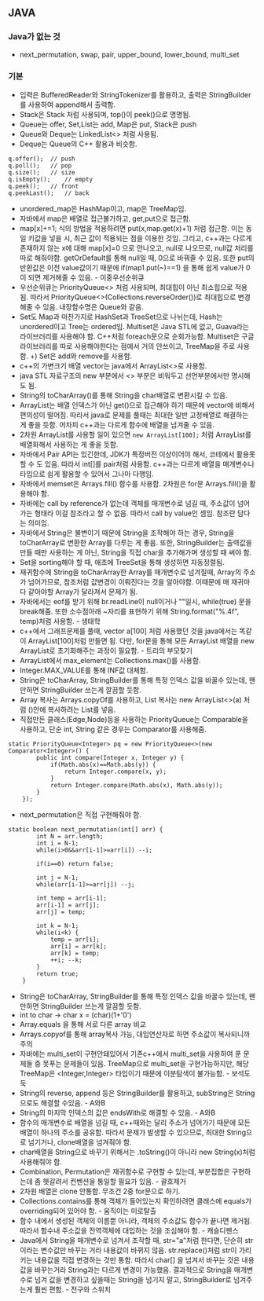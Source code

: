 ## JAVA

### Java가 없는 것

- next_permutation, swap, pair, upper_bound, lower_bound, multi_set

### 기본

- 입력은 BufferedReader와 StringTokenizer를 활용하고,
  출력은 StringBuilder를 사용하여 append해서 출력함.
- Stack은 Stack<Integer> 처럼 사용되며, top()이 peek()으로
  명명됨.
- Queue는 offer, Set,List는 add, Map은 put, Stack은 push
- Queue와 Deque는 LinkedList<> 처럼 사용됨.
- Deque는 Queue의 C++ 활용과 비슷함.

```
q.offer();	// push
q.poll();	// pop
q.size();	// size
q.isEmpty();	// empty
q.peek();	// front
q.peekLast();	// back
```

- unordered_map은 HashMap이고, map은 TreeMap임.
- 자바에서 map은 배열로 접근불가하고, get,put으로 접근함.
- map[x]+=1; 식의 방법을 적용하려면 put(x,map.get(x)+1) 처럼 접근함. 이는 동일 키값을 넣을 시, 최근 값이 적용되는 점을 이용한 것임.
  그리고, c++과는 다르게 존재하지 않는 x에 대해 map[x]=0 으로 안나오고, null로 나오므로, null값 처리를 따로 해줘야함. getOrDefault를 통해 null일 때, 0으로 바꿔줄 수 있음. 또한 put의 반환값은 이전 value값이기 때문에 if(map1.put(~)==1) 을 통해 쉽게 value가 0이 되면 제거해줄 수 있음. - 이중우선순위큐
- 우선순위큐는 PriorityQueue<> 처럼 사용되며, 최대힙이 아닌 최소힙으로 적용됨. 따라서 PriorityQueue<>(Collections.reverseOrder())로 최대힙으로 변경해줄 수 있음. 내장함수명은 Queue와 같음.
- Set도 Map과 마찬가지로 HashSet과 TreeSet으로 나뉘는데, Hash는 unordered이고 Tree는 ordered임. Multiset은 Java STL에 없고, Guava라는 라이브러리를 사용해야 함. C++처럼 foreach문으로 순회가능함. Multiset은 구글 라이브러리를 따로 사용해야한다는 점에서 거의 안쓰이고, TreeMap을 주로 사용함.
  +) Set은 add와 remove를 사용함.
- c++의 가변크기 배열 vector는 java에서 ArrayList<>로 사용함.
- java STL 자료구조의 new 부분에서 <> 부분은 비워두고 선언부분에서만 명시해도 됨.
- String의 toCharArray()를 통해 String을 char배열로
  변환시킬 수 있음.
- ArrayList는 배열 인덱스가 아닌 get()으로 접근해야 하기 때문에 vector에 비해서 편의성이 떨어짐. 따라서 java로 문제를 풀때는 최대한 일반 고정배열로 해결하는 게 좋을 듯함. 어차피 c++과는 다르게 함수에 배열을 넘겨줄 수 있음.
- 2차원 ArrayList를 사용할 일이 있으면 `new ArrayList[100];` 처럼 ArrayList를 배열화해서 사용하는 게 좋을 듯함.
- 자바에서 Pair API는 있긴한데, JDK가 특정버전 이상이어야 해서, 코테에서 활용못할 수 도 있음. 따라서 int[]를 pair처럼 사용함. c++과는 다르게 배열을 매개변수나 타입으로 쉽게 활용할 수 있어서 그나마 다행임.
- 자바에서 memset은 Arrays.fill() 함수를 사용함. 2차원은 for문 Arrays.fill()을 활용해야 함.
- 자바에는 call by reference가 없는데 객체를 매개변수로 넘길 때, 주소값이 넘어가는 형태라 이걸 참조라고 할 수 없음. 따라서 call by value인 셈임. 참조란 담다는 의미임.
- 자바에서 String은 불변이기 때문에 String을 조작해야 하는 경우, String을 toCharArray로 변환한 Array를 다루는 게 좋음. 또한, StringBuilder는 출력값을 만들 때만 사용하는 게 아닌, String을 직접 char을 추가해가며 생성할 때 써야 함.
- Set을 sorting해야 할 때, 애초에 TreeSet을 통해 생성하면 자동정렬됨.
- 재귀함수에 String을 toCharArray한 Array를 매개변수로 넘겨질때, Array의 주소가 넘어가므로, 참조처럼 값변경이 이뤄진다는 것을 알아야함. 이때문에 매 재귀마다 같아야할 Array가 달라져서 문제가 됨.
- 자바에서는 eof를 받기 위해 br.readLine이 null이거나 ""일시, while(true) 문을 break해줌. 또한 소수점아래 ~자리를 표현하기 위해 String.format("%.4f", temp)처럼 사용함. - 생태학
- c++에서 그래프문제를 풀때, vector<int> a[100] 처럼 사용했던 것을 java에서는 똑같이 ArrayList[100]처럼 만들면 됨. 다만, for문을 통해 모든 ArrayList 배열을 new ArrayList로 초기화해주는 과정이 필요함. - 트리의 부모찾기
- ArrayList에서 max_element는 Collections.max()를 사용함.
- Integer.MAX_VALUE를 통해 INF값 대체함.
- String은 toCharArray, StringBuilder를 통해 특정 인덱스 값을 바꿀수 있는데, 왠만하면 StringBuilder 쓰는게 깔끔할 듯함.
- Array 복사는 Arrays.copyOf를 사용하고, List 복사는 new ArrayList<>(a) 처럼 ()안에 복사하려는 List를 넣음.
- 직접만든 클래스(Edge,Node)등을 사용하는 PriorityQueue는 Comparable을 사용하고, 단순 int, String 같은 경우는 Comparator를 사용해줌.

```
static PriorityQueue<Integer> pq = new PriorityQueue<>(new Comparator<Integer>() {
		public int compare(Integer x, Integer y) {
			if(Math.abs(x)==Math.abs(y)) {
				return Integer.compare(x, y);
			}
			return Integer.compare(Math.abs(x), Math.abs(y));
		}
	});
```

- next_permutation은 직접 구현해줘야 함.

```
static boolean next_permutation(int[] arr) {
		int N = arr.length;
		int i = N-1;
		while(i>0&&arr[i-1]>=arr[i]) --i;

		if(i==0) return false;

		int j = N-1;
		while(arr[i-1]>=arr[j]) --j;

		int temp = arr[i-1];
		arr[i-1] = arr[j];
		arr[j] = temp;

		int k = N-1;
		while(i<k) {
			temp = arr[i];
			arr[i] = arr[k];
			arr[k] = temp;
			++i; --k;
		}
		return true;
	}
```

- String은 toCharArray, StringBuilder를 통해 특정 인덱스 값을 바꿀수 있는데, 왠만하면 StringBuilder 쓰는게 깔끔할 듯함.
- int to char -> char x = (char)(1+'0')
- Array.equals 을 통해 서로 다른 array 비교
- Arrays.copyof를 통해 array복사 가능, 대입연산자로 하면 주소값이 복사되니까 주의
- 자바에는 multi_set이 구현안돼있어서 기존c++에서 multi_set을 사용하여 푼 문제들 중 못푸는 문제들이 있음. TreeMap으로 multi_set을 구현가능하지만, 해당 TreeMap은 <Integer,Integer> 타입이기 때문에 이분탐색이 불가능함. - 보석도둑
- String의 reverse, append 등은 StringBuilder를 활용하고, subString은 String으로도 해결할 수있음. - A와B
- String의 마지막 인덱스의 값은 endsWith로 해결할 수 있음. - A와B
- 함수의 매개변수로 배열을 넘길 때, c++때와는 달리 주소가 넘어가기 때문에 모든 배열이 하나의 주소를 공유함. 따라서 문제가 발생할 수 있으므로, 최대한 String으로 넘기거나, clone배열을 넘겨줘야 함.
- char배열을 String으로 바꾸기 위해서는 .toString()이 아니라 new String(x)처럼 사용해줘야 함.
- Combination, Permutation은 재귀함수로 구현할 수 있는데, 부분집합은 구현하는데 좀 헷갈려서 컨벤션을 통일할 필요가 있음. - 괄호제거
- 2차원 배열은 clone 안통함. 무조건 2중 for문으로 하기.
- Collections.contains를 통해 객체가 들어있는지 확인하려면 클래스에 equals가 overriding되어 있어야 함. - 움직이는 미로탈출
- 함수 내에서 생성된 객체의 이름뿐 아니라, 객체의 주소값도 함수가 끝나면 제거됨. 따라서 함수내 주소값을 전역객체에 대입하는 것을 조심해야 함. - 캐슬디펜스
- Java에서 String을 매개변수로 넘겨서 조작할 때, str="a"처럼 한다면, 단순히 str이라는 변수값만 바꾸는 거라 내용값이 바뀌지 않음. str.replace()처럼 str이 가리키는 내용값을 직접 변경하는 것만 통함. 따라서 char[] 을 넘겨서 바꾸는 것은 내용값을 바꾸는거라 String과는 다르게 변경이 가능했음. 결과적으로 String을 매개변수로 넘겨 값을 변경하고 싶을때는 String을 넘기지 말고, StringBuilder로 넘겨주는게 훨씬 편함. - 전구와 스위치 